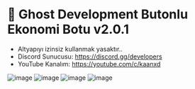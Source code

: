 # :ghost: Ghost Development Butonlu Ekonomi Botu v2.0.1

- Altyapıyı izinsiz kullanmak yasaktır..
- Discord Sunucusu: https://discord.gg/developers
- YouTube Kanalım: https://youtube.com/c/kaanxd

![image](https://user-images.githubusercontent.com/83782358/151340559-2de44ad4-0bee-49f7-9756-0d5c5f9c3fe4.png)
![image](https://user-images.githubusercontent.com/83782358/151340662-7ebbac86-413f-4762-8d03-891db99dd799.png)
![image](https://user-images.githubusercontent.com/83782358/151340722-425621c7-81c0-4e43-b26a-9152fca50251.png)
![image](https://user-images.githubusercontent.com/83782358/151340784-a119c8bf-fc8b-4db0-b0b7-128a79d99096.png)

